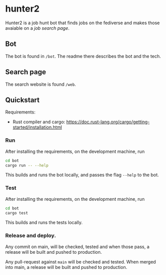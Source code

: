 # hunter2

Hunter2 is a job hunt bot that finds jobs on the fediverse and makes those avaiable on a *job search page*.

## Bot

The bot is found in `/bot`. The readme there describes the bot and the tech.

## Search page

The search website is found `/web`.

## Quickstart

Requirements:

* Rust compiler and cargo: https://doc.rust-lang.org/cargo/getting-started/installation.html

### Run

After installing the requirements, on the development machine, run

```bash
cd bot
cargo run -- --help
```

This builds and runs the bot locally, and passes the flag `--help` to the bot.

### Test

After installing the requirements, on the development machine, run

```bash
cd bot
cargo test
```

This builds and runs the tests locally.

### Release and deploy.

Any commit on main, will be checked, tested and when those pass, a release will be built and pushed to production.

Any pull-request against `main` will be checked and tested. When merged into main, a release will be built and pushed to production.

